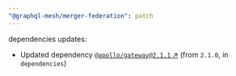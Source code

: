 ```yaml
---
"@graphql-mesh/merger-federation": patch
---
```


dependencies updates: 

- Updated dependency [`@apollo/gateway@2.1.1` ↗︎](https://www.npmjs.com/package/@apollo/gateway/v/2.1.1) (from `2.1.0`, in `dependencies`)
